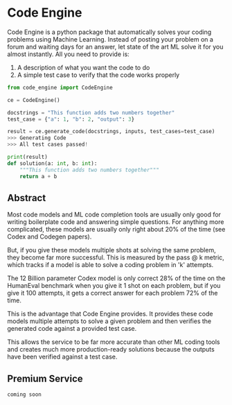 # Code Engine

Code Engine is a python package that automatically solves your coding problems using Machine Learning.
Instead of posting your problem on a forum and waiting days for an answer, let state of the art ML solve it for you almost instantly. All you need to provide is: 

1. A description of what you want the code to do 
2. A simple test case to verify that the code works properly

```python
from code_engine import CodeEngine

ce = CodeEngine()

docstrings = "This function adds two numbers together"
test_case = {"a": 1, "b": 2, "output": 3}

result = ce.generate_code(docstrings, inputs, test_cases=test_case)
>>> Generating Code
>>> All test cases passed!

print(result)
def solution(a: int, b: int):
	"""This function adds two numbers together"""
	return a + b
```

## Abstract

Most code models and ML code completion tools are usually only good for writing boilerplate code and answering simple questions. For anything more complicated, these models are usually only right about 20% of the time (see Codex and Codegen papers). 

But, if you give these models multiple shots at solving the same problem, they become far more successful. This is measured by the pass @ k metric, which tracks if a model is able to solve a coding problem in 'k' attempts. 

The 12 Billion parameter Codex model is only correct 28% of the time on the HumanEval benchmark when you give it 1 shot on each problem, but if you give it 100 attempts, it gets a correct answer for each problem 72% of the time. 

This is the advantage that Code Engine provides. It provides these code models multiple attempts to solve a given problem and then verifies the generated code against a provided test case.

This allows the service to be far more accurate than other ML coding tools and creates much more production-ready solutions because the outputs have been verified against a test case.


## Premium Service
`coming soon`